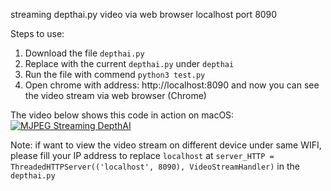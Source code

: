 streaming depthai.py video via web browser localhost port 8090

Steps to use:
1. Download the file `depthai.py`
2. Replace with the current `depthai.py` under `depthai`
3. Run the file with commend `python3 test.py`
4. Open chrome with address: http://localhost:8090 and now you can see the video stream via web browser (Chrome)

The video below shows this code in action on macOS:
[![MJPEG Streaming DepthAI](https://img.youtube.com/vi/695o0EO1Daw/0.jpg)](https://www.youtube.com/watch?v=695o0EO1Daw "DepthAI on Mac")

Note: if want to view the video stream on different device under same WIFI, please fill your IP address to replace `localhost` at `server_HTTP = ThreadedHTTPServer(('localhost', 8090), VideoStreamHandler)` in the `depthai.py` 
